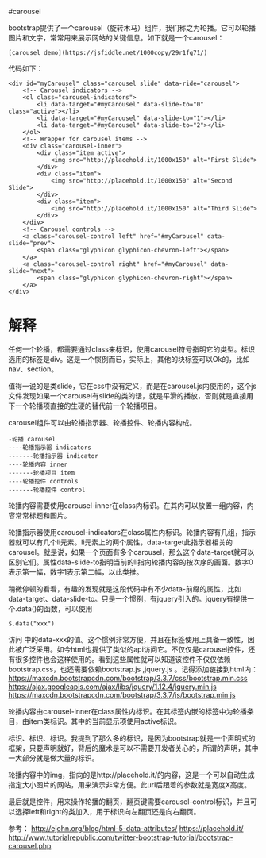 #carousel

bootstrap提供了一个carousel（旋转木马）组件，我们称之为轮播。它可以轮播图片和文字，常常用来展示网站的关键信息。如下就是一个carousel：

    [carousel demo](https://jsfiddle.net/1000copy/29r1fg71/)

代码如下：

    <div id="myCarousel" class="carousel slide" data-ride="carousel">
        <!-- Carousel indicators -->
        <ol class="carousel-indicators">
            <li data-target="#myCarousel" data-slide-to="0" class="active"></li>
            <li data-target="#myCarousel" data-slide-to="1"></li>
            <li data-target="#myCarousel" data-slide-to="2"></li>
        </ol>   
        <!-- Wrapper for carousel items -->
        <div class="carousel-inner">
            <div class="item active">
                <img src="http://placehold.it/1000x150" alt="First Slide">
            </div>
            <div class="item">
                <img src="http://placehold.it/1000x150" alt="Second Slide">
            </div>
            <div class="item">
                <img src="http://placehold.it/1000x150" alt="Third Slide">
            </div>
        </div>
        <!-- Carousel controls -->
        <a class="carousel-control left" href="#myCarousel" data-slide="prev">
            <span class="glyphicon glyphicon-chevron-left"></span>
        </a>
        <a class="carousel-control right" href="#myCarousel" data-slide="next">
            <span class="glyphicon glyphicon-chevron-right"></span>
        </a>
    </div>
    
# 解释

任何一个轮播，都需要通过class来标识，使用carousel符号指明它的类型。标识选用的标签是div。这是一个惯例而已，实际上，其他的块标签可以Ok的，比如nav、section。

值得一说的是类slide，它在css中没有定义，而是在carousel.js内使用的，这个js文件发现如果一个carousel有slide的类的话，就是平滑的播放，否则就是直接用下一个轮播项直接的生硬的替代前一个轮播项目。

carousel组件可以由轮播指示器、轮播控件、轮播内容构成。

    -轮播 carousel
    ----轮播指示器 indicators
    -------轮播指示器 indicator
    ----轮播内容 inner
    -------轮播项目 item
    ----轮播控件 controls
    -------轮播控件 control
    
轮播内容需要使用carousel-inner在class内标识。在其内可以放置一组内容，内容常常标题和图片。

轮播指示器使用carousel-indicators在class属性内标识。轮播内容有几组，指示器就可以有几个li元素。li元素上的两个属性，data-target此指示器相关的carousel。就是说，如果一个页面有多个carousel，那么这个data-target就可以区别它们。属性data-slide-to指明当前的li指向轮播内容的按次序的画面。数字0表示第一幅，数字1表示第二幅，以此类推。

稍微停顿的看看，有趣的发现就是这段代码中有不少data-前缀的属性，比如data-target、data-slide-to。只是一个惯例，有jquery引入的。jquery有提供一个.data()的函数，可以使用

    $.data("xxx")
访问
    <some-element data-xxx="1">
中的data-xxx的值。这个惯例非常方便，并且在标签使用上具备一致性，因此被广泛采用。如今html也提供了类似的api访问它。不仅仅是carousel控件，还有很多控件也会这样使用的。看到这些属性就可以知道该控件不仅仅依赖bootstrap.css，也还需要依赖bootstrap.js ,jquery.js 。记得添加链接到html内：
    https://maxcdn.bootstrapcdn.com/bootstrap/3.3.7/css/bootstrap.min.css
    https://ajax.googleapis.com/ajax/libs/jquery/1.12.4/jquery.min.js
    https://maxcdn.bootstrapcdn.com/bootstrap/3.3.7/js/bootstrap.min.js

轮播内容由carousel-inner在class属性内标识。在其标签内嵌的标签中为轮播条目，由item类标识。其中的当前显示项使用active标识。

标识、标识、标识。我提到了那么多的标识，是因为bootstrap就是一个声明式的框架，只要声明就好，背后的魔术是可以不需要开发者关心的，所谓的声明，其中一大部分就是做大量的标识。

轮播内容中的img，指向的是http://placehold.it/的内容，这是一个可以自动生成指定大小图片的网站，用来演示非常方便。此url后跟着的参数就是宽度X高度。

最后就是控件，用来操作轮播的翻页，翻页键需要carousel-control标识，并且可以选择left和right的类加入，用于标识向左翻页还是向右翻页。


参考：
    http://ejohn.org/blog/html-5-data-attributes/
    https://placehold.it/
    http://www.tutorialrepublic.com/twitter-bootstrap-tutorial/bootstrap-carousel.php
    
